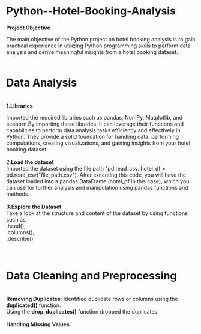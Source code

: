 # Python--Hotel-Booking-Analysis
__Project Objective__<br>

The main objective of the Python project on hotel booking analysis is to gain practical experience in utilizing Python programming skills to perform data analysis and derive meaningful insights from a hotel booking dataset. 
<br>
<br>
# Data Analysis
<br>
<b>1.Libraries</b> <br>

Imported the required libraries such as pandas, NumPy, Matplotlib, and seaborn.By importing these libraries, it can leverage their functions and capabilities to perform data analysis tasks efficiently and effectively in Python. They provide a solid foundation for handling data, performing computations, creating visualizations, and gaining insights from your hotel booking dataset.<br>
<br>
2.<b>Load the dataset</b><br>
Imported the dataset using the file path "pd.read_csv. hotel_df = pd.read_csv("file_path.csv"). After executing this code, you will have the dataset loaded into a pandas DataFrame (hotel_df in this case), which you can use for further analysis and manipulation using pandas functions and methods.
<br><br>
<b>3.Explore the Dataset</b> <br> 
Take a look at the structure and content of the dataset by using functions such as,<br> .head(),<br>.columns(),<br>.describe()<br>
<br>
<br>
# Data Cleaning and Preprocessing
<br> **Removing Duplicates**:
Identified duplicate rows or columns using the  **duplicated()** function.
<br>Using the **drop_duplicates()** function dropped the duplicates.
<br>
<br>
**Handling Missing Values:**

